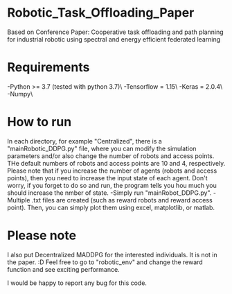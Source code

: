 # Robotic_Task_Offloading_Paper
Based on Conference Paper: Cooperative task offloading and path planning for industrial robotic using spectral and energy efficient federated learning

# Requirements
-Python >= 3.7 (tested with python 3.7)\\
-Tensorflow = 1.15\\
-Keras = 2.0.4\\
-Numpy\\

# How to run
In each directory, for example "Centralized", there is a "mainRobotic_DDPG.py" file, where you can modify the simulation parameters and/or also change the number of robots and access points. THe default numbers of robots and access points are 10 and 4, respectively. Please note that if you increase the number of agents (robots and access points), then you need to increase the input state of each agent. Don't worry, if you forget to do so and run, the program tells you hou much you should increase the nmber of state.
-Simply run "mainRobot_DDPG.py".
-Multiple .txt files are created (such as reward robots and reward access point). Then, you can simply plot them using excel, matplotlib, or matlab.

# Please note
I also put Decentralized MADDPG for the interested individuals. It is not in the paper. :D
Feel free to go to "robotic_env" and change the reward function and see exciting performance.

I would be happy to report any bug for this code.
